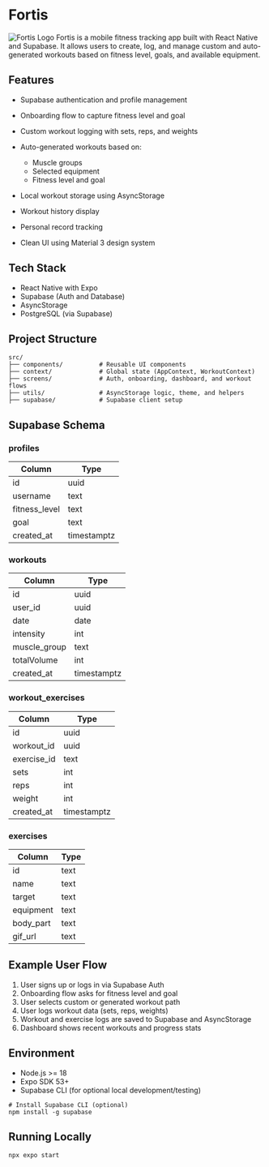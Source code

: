 # Fortis
![Fortis Logo](assets/splash.png)
Fortis is a mobile fitness tracking app built with React Native and Supabase. It allows users to create, log, and manage custom and auto-generated workouts based on fitness level, goals, and available equipment.

## Features

* Supabase authentication and profile management
* Onboarding flow to capture fitness level and goal
* Custom workout logging with sets, reps, and weights
* Auto-generated workouts based on:

  * Muscle groups
  * Selected equipment
  * Fitness level and goal
* Local workout storage using AsyncStorage
* Workout history display
* Personal record tracking
* Clean UI using Material 3 design system

## Tech Stack

* React Native with Expo
* Supabase (Auth and Database)
* AsyncStorage
* PostgreSQL (via Supabase)

## Project Structure

```
src/
├── components/          # Reusable UI components
├── context/             # Global state (AppContext, WorkoutContext)
├── screens/             # Auth, onboarding, dashboard, and workout flows
├── utils/               # AsyncStorage logic, theme, and helpers
├── supabase/            # Supabase client setup
```

## Supabase Schema

### profiles

| Column         | Type        |
| -------------- | ----------- |
| id             | uuid        |
| username       | text        |
| fitness\_level | text        |
| goal           | text        |
| created\_at    | timestamptz |

### workouts

| Column        | Type        |
| ------------- | ----------- |
| id            | uuid        |
| user\_id      | uuid        |
| date          | date        |
| intensity     | int         |
| muscle\_group | text        |
| totalVolume   | int         |
| created\_at   | timestamptz |

### workout\_exercises

| Column       | Type        |
| ------------ | ----------- |
| id           | uuid        |
| workout\_id  | uuid        |
| exercise\_id | text        |
| sets         | int         |
| reps         | int         |
| weight       | int         |
| created\_at  | timestamptz |

### exercises

| Column     | Type |
| ---------- | ---- |
| id         | text |
| name       | text |
| target     | text |
| equipment  | text |
| body\_part | text |
| gif\_url   | text |


## Example User Flow

1. User signs up or logs in via Supabase Auth
2. Onboarding flow asks for fitness level and goal
3. User selects custom or generated workout path
4. User logs workout data (sets, reps, weights)
5. Workout and exercise logs are saved to Supabase and AsyncStorage
6. Dashboard shows recent workouts and progress stats

## Environment

* Node.js >= 18
* Expo SDK 53+
* Supabase CLI (for optional local development/testing)

```
# Install Supabase CLI (optional)
npm install -g supabase
```

## Running Locally

```bash
npx expo start
```


